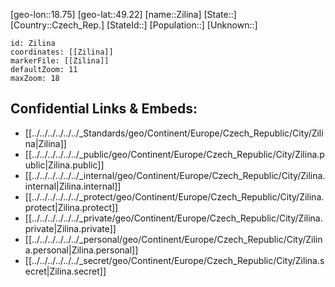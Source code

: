 ﻿---
location: [49.22,18.75]
mapzoom: [7,12] 
mapmarker: city 
type: City
tags:
- geo/City


SpocWebEntityId: 35831
isDeleted: false
confidential: public

---
[geo-lon::18.75]
[geo-lat::49.22]
[name::Zilina]
[State::]
[Country::Czech_Rep.]
[StateId::]
[Population::]
[Unknown::]


```leaflet
id: Zilina
coordinates: [[Zilina]]
markerFile: [[Zilina]]
defaultZoom: 11 
maxZoom: 18
```


## Confidential Links & Embeds: 
- [[../../../../../../_Standards/geo/Continent/Europe/Czech_Republic/City/Zilina|Zilina]] 
- [[../../../../../../_public/geo/Continent/Europe/Czech_Republic/City/Zilina.public|Zilina.public]] 
- [[../../../../../../_internal/geo/Continent/Europe/Czech_Republic/City/Zilina.internal|Zilina.internal]] 
- [[../../../../../../_protect/geo/Continent/Europe/Czech_Republic/City/Zilina.protect|Zilina.protect]] 
- [[../../../../../../_private/geo/Continent/Europe/Czech_Republic/City/Zilina.private|Zilina.private]] 
- [[../../../../../../_personal/geo/Continent/Europe/Czech_Republic/City/Zilina.personal|Zilina.personal]] 
- [[../../../../../../_secret/geo/Continent/Europe/Czech_Republic/City/Zilina.secret|Zilina.secret]] 
